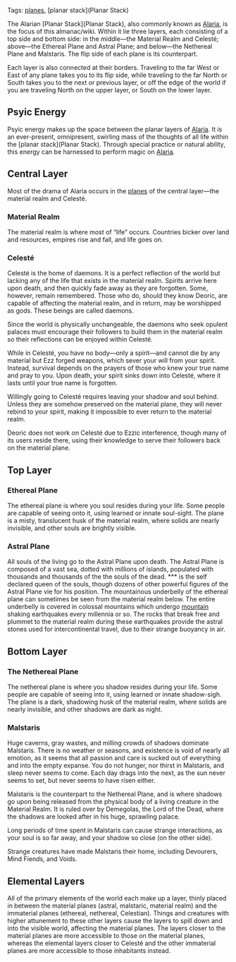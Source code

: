 Tags: [planes](Planes), [planar stack](Planar Stack)

The Alarian [Planar Stack](Planar Stack), also commonly known as [Alaria](Alaria), is the focus of this almanac/wiki. Within it lie three layers, each consisting of a top side and bottom side: in the middle—the Material Realm and Celesté; above—the Ethereal Plane and Astral Plane; and below—the Nethereal Plane and Malstaris. The flip side of each plane is its counterpart.

Each layer is also connected at their borders. Traveling to the far West or East of any plane takes you to its flip side, while traveling to the far North or South takes you to the next or previous layer, or off the edge of the world if you are traveling North on the upper layer, or South on the lower layer. 

## Psyic Energy

Psyic energy makes up the space between the planar layers of [Alaria](Alaria). It is an ever-present, omnipresent, swirling mass of the thoughts of all life within the [planar stack](Planar Stack). Through special practice or natural ability, this energy can be harnessed to perform magic on [Alaria](Alaria). 

## Central Layer

Most of the drama of Alaria occurs in the [planes](Planes) of the central layer—the material realm and Celesté.

### Material Realm

The material realm is where most of “life” occurs. Countries bicker over land and resources, empires rise and fall, and life goes on.

### Celesté

Celesté is the home of daemons. It is a perfect reflection of the world but lacking any of the life that exists in the material realm. Spirits arrive here upon death, and then quickly fade away as they are forgotten. Some, however, remain remembered. Those who do, should they know Deoric, are capable of affecting the material realm, and in return, may be worshipped as gods. These beings are called daemons. 

Since the world is physically unchangeable, the daemons who seek opulent palaces must encourage their followers to build them in the material realm so their reflections can be enjoyed within Celesté.

While in Celesté, you have no body—only a spirit—and cannot die by any material but Ezz forged weapons, which sever your will from your spirit. Instead, survival depends on the prayers of those who knew your true name and pray to you. Upon death, your spirit sinks down into Celesté, where it lasts until your true name is forgotten.

Willingly going to Celesté requires leaving your shadow and soul behind. Unless they are somehow preserved on the material plane, they will never rebind to your spirit, making it impossible to ever return to the material realm.

Deoric does not work on Celesté due to Ezzic interference, though many of its users reside there, using their knowledge to serve their followers back on the material plane. 

## Top Layer

### Ethereal Plane

The ethereal plane is where you soul resides during your life. Some people are capable of seeing onto it, using learned or innate soul-sight. The plane is a misty, translucent husk of the material realm, where solids are nearly invisible, and other souls are brightly visible. 

### Astral Plane

All souls of the living go to the Astral Plane upon death. The Astral Plane is composed of a vast sea, dotted with millions of islands, populated with thousands and thousands of the the souls of the dead. *** is the self declared queen of the souls, though dozens of other powerful figures of the Astral Plane vie for his position.
The mountainous underbelly of the ethereal plane can sometimes be seen from the material realm below. The entire underbelly is covered in colossal mountains which undergo [mountain](Mountains) shaking earthquakes every millennia or so. The rocks that break free and plummet to the material realm during these earthquakes provide the astral stones used for intercontinental travel, due to their strange buoyancy in air. 

## Bottom Layer

### The Nethereal Plane

The nethereal plane is where you shadow resides during your life. Some people are capable of seeing into it, using learned or innate shadow-sigh. The plane is a dark, shadowing husk of the material realm, where solids are nearly invisible, and other shadows are dark as night.

### Malstaris

Huge caverns, gray wastes, and milling crowds of shadows dominate Malstaris. There is no weather or seasons, and existence is void of nearly all emotion, as it seems that all passion and care is sucked out of everything and into the empty expanse. You do not hunger, nor thirst in Malstaris, and sleep never seems to come. Each day drags into the next, as the sun never seems to set, but never seems to have risen either.

Malstaris is the counterpart to the Nethereal Plane, and is where shadows go upon being released from the physical body of a living creature in the Material Realm. It is ruled over by Demegolas, the Lord of the Dead, where the shadows are looked after in his huge, sprawling palace.

Long periods of time spent in Malstaris can cause strange interactions, as your soul is so far away, and your shadow so close (on the other side).

Strange creatures have made Malstaris their home, including Devourers, Mind Fiends, and Voids. 

## Elemental Layers

All of the primary elements of the world each make up a layer, thinly placed in between the material planes (astral, malstaric, material realm) and the immaterial planes (ethereal, nethereal, Celestian). Things and creatures with higher attunement to these other layers cause the layers to spill down and into the visible world, affecting the material planes. The layers closer to the material planes are more accessible to those on the material planes, whereas the elemental layers closer to Celesté and the other immaterial planes are more accessible to those inhabitants instead.
